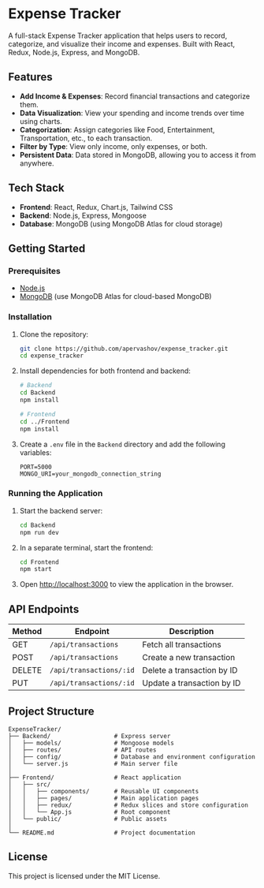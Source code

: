 
# Expense Tracker

A full-stack Expense Tracker application that helps users to record, categorize, and visualize their income and expenses. Built with React, Redux, Node.js, Express, and MongoDB.

## Features

- **Add Income & Expenses**: Record financial transactions and categorize them.
- **Data Visualization**: View your spending and income trends over time using charts.
- **Categorization**: Assign categories like Food, Entertainment, Transportation, etc., to each transaction.
- **Filter by Type**: View only income, only expenses, or both.
- **Persistent Data**: Data stored in MongoDB, allowing you to access it from anywhere.

## Tech Stack

- **Frontend**: React, Redux, Chart.js, Tailwind CSS
- **Backend**: Node.js, Express, Mongoose
- **Database**: MongoDB (using MongoDB Atlas for cloud storage)

## Getting Started

### Prerequisites

- [Node.js](https://nodejs.org/)
- [MongoDB](https://www.mongodb.com/) (use MongoDB Atlas for cloud-based MongoDB)

### Installation

1. Clone the repository:

   ```bash
   git clone https://github.com/apervashov/expense_tracker.git
   cd expense_tracker
   ```

2. Install dependencies for both frontend and backend:

   ```bash
   # Backend
   cd Backend
   npm install

   # Frontend
   cd ../Frontend
   npm install
   ```

3. Create a `.env` file in the `Backend` directory and add the following variables:

   ```plaintext
   PORT=5000
   MONGO_URI=your_mongodb_connection_string
   ```

### Running the Application

1. Start the backend server:

   ```bash
   cd Backend
   npm run dev
   ```

2. In a separate terminal, start the frontend:

   ```bash
   cd Frontend
   npm start
   ```

3. Open [http://localhost:3000](http://localhost:3000) to view the application in the browser.

## API Endpoints

| Method | Endpoint               | Description                     |
| ------ | ----------------------- | ------------------------------- |
| GET    | `/api/transactions`     | Fetch all transactions          |
| POST   | `/api/transactions`     | Create a new transaction        |
| DELETE | `/api/transactions/:id` | Delete a transaction by ID      |
| PUT    | `/api/transactions/:id` | Update a transaction by ID      |

## Project Structure

```
ExpenseTracker/
├── Backend/                  # Express server
│   ├── models/               # Mongoose models
│   ├── routes/               # API routes
│   ├── config/               # Database and environment configuration
│   └── server.js             # Main server file
│
├── Frontend/                 # React application
│   ├── src/
│   │   ├── components/       # Reusable UI components
│   │   ├── pages/            # Main application pages
│   │   ├── redux/            # Redux slices and store configuration
│   │   └── App.js            # Root component
│   └── public/               # Public assets
│
└── README.md                 # Project documentation
```

## License

This project is licensed under the MIT License.
